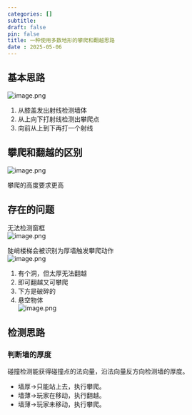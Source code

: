 ```yaml
---
categories: []
subtitle: 
draft: false
pin: false
title: 一种使用多数地形的攀爬和翻越思路
date : 2025-05-06
---
```


## 基本思路

![image.png](https://cdn.jsdelivr.net/gh/aizawaayame/blogimage@main/img/%E4%B8%80%E7%A7%8D%E9%80%82%E7%94%A8%E5%A4%9A%E6%95%B0%E5%9C%B0%E5%BD%A2%E7%9A%84%E6%94%80%E7%88%AC%E5%92%8C%E7%BF%BB%E8%B6%8A%E6%80%9D%E8%B7%AF-%E5%9F%BA%E6%9C%AC%E6%80%9D%E8%B7%AF.png)

1. 从膝盖发出射线检测墙体
2. 从上向下打射线检测出攀爬点
3. 向前从上到下再打一个射线

## 攀爬和翻越的区别

![image.png](https://cdn.jsdelivr.net/gh/aizawaayame/blogimage@main/img/%E4%B8%80%E7%A7%8D%E9%80%82%E5%BA%94%E5%A4%9A%E6%95%B0%E5%9C%B0%E5%BD%A2%E7%9A%84%E6%94%80%E7%88%AC%E5%92%8C%E7%BF%BB%E8%B6%8A%E6%80%9D%E8%B7%AF-%E7%BF%BB%E8%B6%8A%E5%92%8C%E6%94%80%E7%88%AC%E7%9A%84%E5%8C%BA%E5%88%AB.png)

攀爬的高度要求更高  

## 存在的问题

无法检测窗框  
![image.png](https://cdn.jsdelivr.net/gh/aizawaayame/blogimage@main/img/%E7%A7%8D%E4%BD%BF%E7%94%A8%E5%A4%9A%E6%95%B0%E5%9C%B0%E5%BD%A2%E7%9A%84%E6%94%80%E7%88%AC%E5%92%8C%E7%BF%BB%E8%B6%8A%E6%80%9D%E8%B7%AF-%E6%97%A0%E6%B3%95%E6%A3%80%E6%B5%8B%E7%AA%97%E6%A1%86.png)

陡峭楼梯会被识别为厚墙触发攀爬动作  
![image.png](https://cdn.jsdelivr.net/gh/aizawaayame/blogimage@main/img/%E7%A7%8D%E4%BD%BF%E7%94%A8%E5%A4%9A%E6%95%B0%E5%9C%B0%E5%BD%A2%E7%9A%84%E6%94%80%E7%88%AC%E5%92%8C%E7%BF%BB%E8%B6%8A%E6%80%9D%E8%B7%AF-%E9%99%A1%E5%B3%AD%E6%A5%BC%E6%A2%AF%E8%A2%AB%E8%AF%86%E5%88%AB%E4%B8%BA%E5%8E%9A%E5%A2%99.png)

1. 有个洞，但太厚无法翻越
2. 即可翻越又可攀爬
3. 下方是破碎的
4. 悬空物体  
![image.png](https://cdn.jsdelivr.net/gh/aizawaayame/blogimage@main/img/%E4%B8%80%E7%A7%8D%E4%BD%BF%E7%94%A8%E5%A4%9A%E6%95%B0%E5%9C%B0%E5%BD%A2%E7%9A%84%E6%94%80%E7%88%AC%E5%92%8C%E7%BF%BB%E8%B6%8A%E6%80%9D%E8%B7%AF-%E6%9E%81%E7%AB%AF%E6%83%85%E5%86%B5%E7%9A%84%E8%AF%86%E5%88%AB.png)

## 检测思路

### 判断墙的厚度

碰撞检测能获得碰撞点的法向量，沿法向量反方向检测墙的厚度。
- 墙厚->只能站上去，执行攀爬。
- 墙薄->玩家在移动，执行翻越。
- 墙薄->玩家未移动，执行攀爬。
